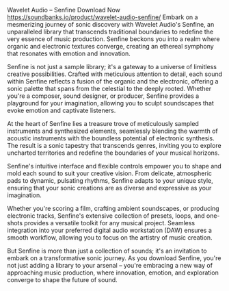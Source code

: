 Wavelet Audio – Senfine Download Now
https://soundbanks.io/product/wavelet-audio-senfine/ Embark on a mesmerizing journey of sonic discovery with Wavelet Audio's Senfine, an unparalleled library that transcends traditional boundaries to redefine the very essence of music production. Senfine beckons you into a realm where organic and electronic textures converge, creating an ethereal symphony that resonates with emotion and innovation.

Senfine is not just a sample library; it's a gateway to a universe of limitless creative possibilities. Crafted with meticulous attention to detail, each sound within Senfine reflects a fusion of the organic and the electronic, offering a sonic palette that spans from the celestial to the deeply rooted. Whether you're a composer, sound designer, or producer, Senfine provides a playground for your imagination, allowing you to sculpt soundscapes that evoke emotion and captivate listeners.

At the heart of Senfine lies a treasure trove of meticulously sampled instruments and synthesized elements, seamlessly blending the warmth of acoustic instruments with the boundless potential of electronic synthesis. The result is a sonic tapestry that transcends genres, inviting you to explore uncharted territories and redefine the boundaries of your musical horizons.

Senfine's intuitive interface and flexible controls empower you to shape and mold each sound to suit your creative vision. From delicate, atmospheric pads to dynamic, pulsating rhythms, Senfine adapts to your unique style, ensuring that your sonic creations are as diverse and expressive as your imagination.

Whether you're scoring a film, crafting ambient soundscapes, or producing electronic tracks, Senfine's extensive collection of presets, loops, and one-shots provides a versatile toolkit for any musical project. Seamless integration into your preferred digital audio workstation (DAW) ensures a smooth workflow, allowing you to focus on the artistry of music creation.

But Senfine is more than just a collection of sounds; it's an invitation to embark on a transformative sonic journey. As you download Senfine, you're not just adding a library to your arsenal – you're embracing a new way of approaching music production, where innovation, emotion, and exploration converge to shape the future of sound.
